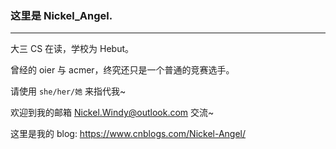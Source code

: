 ### 这里是 Nickel_Angel.
---
大三 CS 在读，学校为 Hebut。

曾经的 oier 与 acmer，终究还只是一个普通的竞赛选手。

请使用 `she/her/她` 来指代我~

欢迎到我的邮箱 <Nickel.Windy@outlook.com> 交流~

这里是我的 blog: https://www.cnblogs.com/Nickel-Angel/

<!--
**Nickel-Angel/Nickel-Angel** is a ✨ _special_ ✨ repository because its `README.md` (this file) appears on your GitHub profile.

Here are some ideas to get you started:

- 🔭 I’m currently working on ...
- 🌱 I’m currently learning ...
- 👯 I’m looking to collaborate on ...
- 🤔 I’m looking for help with ...
- 💬 Ask me about ...
- 📫 How to reach me: ...
- 😄 Pronouns: ...
- ⚡ Fun fact: ...
-->
